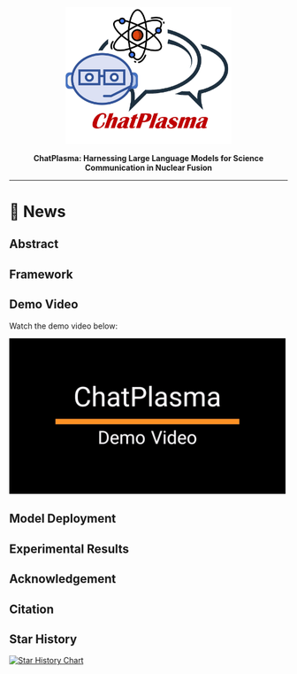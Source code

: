 <div align="center">

<img src="https://github.com/Event-AHU/ChatPlasma/blob/main/NFlogo.jpg" width="300">

**ChatPlasma: Harnessing Large Language Models for Science Communication in Nuclear Fusion** 

------

</div>



# :dart: News 



## Abstract 



## Framework 



## Demo Video 
Watch the demo video below:

<a href="https://youtu.be/0qq118cgzXk?si=2FphVeT2onN19QkL">
  <img src="https://github.com/Event-AHU/ChatPlasma/blob/main/ChatPlasma_Demo_1080P.firstIMG.jpg" alt="Watch the video" width="500">
</a>

## Model Deployment 



## Experimental Results 



## Acknowledgement 



## Citation 


## Star History
<a href="https://star-history.com/#Event-AHU/ChatPlasma&Date">
 <picture>
   <source media="(prefers-color-scheme: dark)" srcset="https://api.star-history.com/svg?repos=Event-AHU/ChatPlasma&type=Date&theme=dark" />
   <source media="(prefers-color-scheme: light)" srcset="https://api.star-history.com/svg?repos=Event-AHU/ChatPlasma&type=Date" />
   <img alt="Star History Chart" src="https://api.star-history.com/svg?repos=Event-AHU/ChatPlasma&type=Date" />
 </picture>
</a>

